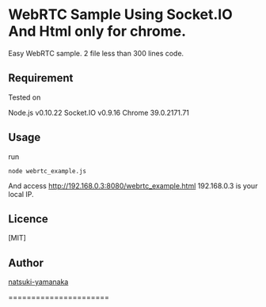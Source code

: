 
WebRTC Sample Using Socket.IO And Html only for chrome.
====

Easy WebRTC sample. 2 file less than 300 lines code.

## Requirement

Tested on 

  Node.js v0.10.22
  Socket.IO v0.9.16
  Chrome 39.0.2171.71

## Usage

run 

`node webrtc_example.js`

  And access http://192.168.0.3:8080/webrtc_example.html
  192.168.0.3 is your local IP.

## Licence

[MIT]

## Author

[natsuki-yamanaka](https://github.com/natsuki-yamanaka)



======================

